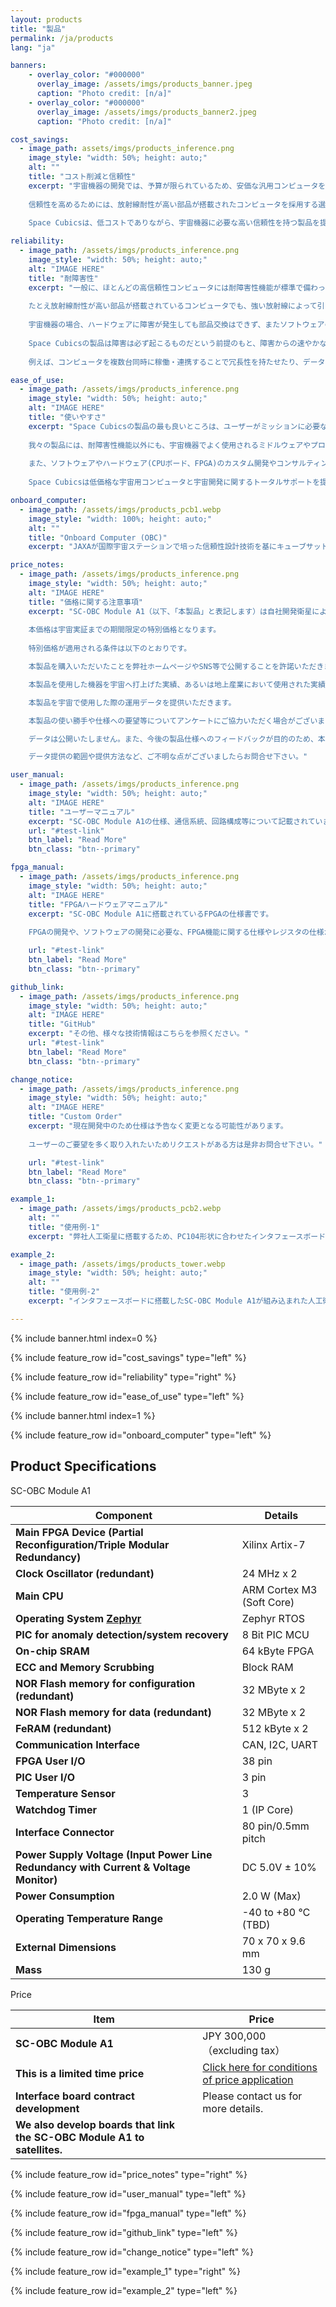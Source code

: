 ```yaml
---
layout: products
title: "製品"
permalink: /ja/products
lang: "ja"

banners:
    - overlay_color: "#000000"
      overlay_image: /assets/imgs/products_banner.jpeg
      caption: "Photo credit: [n/a]"
    - overlay_color: "#000000"
      overlay_image: /assets/imgs/products_banner2.jpeg
      caption: "Photo credit: [n/a]"

cost_savings:
  - image_path: assets/imgs/products_inference.png
    image_style: "width: 50%; height: auto;"
    alt: ""
    title: "コスト削減と信頼性"
    excerpt: "宇宙機器の開発では、予算が限られているため、安価な汎用コンピュータを採用することがありますが、放射線が非常に強い宇宙空間での動作に対する信頼性に不安が残るかもしれません。
    
    信頼性を高めるためには、放射線耐性が高い部品が搭載されたコンピュータを採用する選択肢がありますが、これらの製品は高価格であり、かつ製品を購入するだけでは宇宙でのミッションで起こる全てのトラブルを解決できるわけではありません。
    
    Space Cubicsは、低コストでありながら、宇宙機器に必要な高い信頼性を持つ製品を提供します。"

reliability:
  - image_path: /assets/imgs/products_inference.png
    image_style: "width: 50%; height: auto;"
    alt: "IMAGE HERE"
    title: "耐障害性"
    excerpt: "一般に、ほとんどの高信頼性コンピュータには耐障害性機能が標準で備わっていません。
    
    たとえ放射線耐性が高い部品が搭載されているコンピュータでも、強い放射線によって引き起こされる障害（記憶されているデータが化けてしまうなど）が起こることがあります。
    
    宇宙機器の場合、ハードウェアに障害が発生しても部品交換はできず、またソフトウェアの問題でも地上から復旧は困難です。
    
    Space Cubicsの製品は障害は必ず起こるものだという前提のもと、障害からの速やかな復旧が重要だという考えに基づき、多くの耐障害性機能を備えています。
    
    例えば、コンピュータを複数台同時に稼働・連携することで冗長性を持たせたり、データ異常が発生することを想定して同じデータを複数個所に保存し、多数決でデータの正当性を判定する機能を備えているので、障害が発生したコンピュータやデータを自動で復旧することができます。"

ease_of_use:
  - image_path: /assets/imgs/products_inference.png
    image_style: "width: 50%; height: auto;"
    alt: "IMAGE HERE"
    title: "使いやすさ"
    excerpt: "Space Cubicsの製品の最も良いところは、ユーザーがミッションに必要な機能の開発だけに専念することができることです。
    
    我々の製品には、耐障害性機能以外にも、宇宙機器でよく使用されるミドルウェアやプロトコル(ISS互換ネットワークプロトコル、TTEthernet、cFSなど)や、宇宙以外の分野でよく使われているROS(Robot Operating System)などもサポートします。
    
    また、ソフトウェアやハードウェア(CPUボード、FPGA)のカスタム開発やコンサルティングも承ります。
    
    Space Cubicsは低価格な宇宙用コンピュータと宇宙開発に関するトータルサポートを提供することで、宇宙開発への参入を手軽にし、日本はもとよりアジアを中心とした民間の宇宙産業発展に貢献します。"

onboard_computer:
  - image_path: /assets/imgs/products_pcb1.webp
    image_style: "width: 100%; height: auto;"
    alt: ""
    title: "Onboard Computer (OBC)"
    excerpt: "JAXAが国際宇宙ステーションで培った信頼性設計技術を基にキューブサット用に最適設計した宇宙用コンピュータです。Xilinx製 Artix-7 FPGAを採用し、インターフェースの種類や数をユーザ毎に柔軟に対応することができます。キューブサット以外の宇宙機や地上の産業用途にも使用可能です。"

price_notes: 
  - image_path: /assets/imgs/products_inference.png
    image_style: "width: 50%; height: auto;"
    alt: "IMAGE HERE"
    title: "価格に関する注意事項"
    excerpt: "SC-OBC Module A1（以下、「本製品」と表記します）は自社開発衛星による宇宙実証を予定しております。
    
    本価格は宇宙実証までの期間限定の特別価格となります。
    
    特別価格が適用される条件は以下のとおりです。

    本製品を購入いただいたことを弊社ホームページやSNS等で公開することを許諾いただきます。

    本製品を使用した機器を宇宙へ打上げた実績、あるいは地上産業において使用された実績を弊社ホームページやSNS等で公開することを許諾いただきます。

    本製品を宇宙で使用した際の運用データを提供いただきます。

    本製品の使い勝手や仕様への要望等についてアンケートにご協力いただく場合がございます。

    データは公開いたしません。また、今後の製品仕様へのフィードバックが目的のため、本製品の機能性能に関わるデータのみの提供を希望しております。

    データ提供の範囲や提供方法など、ご不明な点がございましたらお問合せ下さい。"

user_manual:
  - image_path: /assets/imgs/products_inference.png
    image_style: "width: 50%; height: auto;"
    alt: "IMAGE HERE"
    title: "ユーザーマニュアル"
    excerpt: "SC-OBC Module A1の仕様、通信系統、回路構成等について記載されています。"
    url: "#test-link"
    btn_label: "Read More"
    btn_class: "btn--primary"

fpga_manual:
  - image_path: /assets/imgs/products_inference.png
    image_style: "width: 50%; height: auto;"
    alt: "IMAGE HERE"
    title: "FPGAハードウェアマニュアル"
    excerpt: "SC-OBC Module A1に搭載されているFPGAの仕様書です。
    
    FPGAの開発や、ソフトウェアの開発に必要な、FPGA機能に関する仕様やレジスタの仕様が記載されています。"

    url: "#test-link"
    btn_label: "Read More"
    btn_class: "btn--primary"

github_link:
  - image_path: /assets/imgs/products_inference.png
    image_style: "width: 50%; height: auto;"
    alt: "IMAGE HERE"
    title: "GitHub"
    excerpt: "その他、様々な技術情報はこちらを参照ください。"
    url: "#test-link"
    btn_label: "Read More"
    btn_class: "btn--primary"

change_notice:
  - image_path: /assets/imgs/products_inference.png
    image_style: "width: 50%; height: auto;"
    alt: "IMAGE HERE"
    title: "Custom Order"
    excerpt: "現在開発中のため仕様は予告なく変更となる可能性があります。
    
    ユーザーのご要望を多く取り入れたいためリクエストがある方は是非お問合せ下さい。"

    url: "#test-link"
    btn_label: "Read More"
    btn_class: "btn--primary"

example_1:
  - image_path: /assets/imgs/products_pcb2.webp
    alt: ""
    title: "使用例-1"
    excerpt: "弊社人工衛星に搭載するため、PC104形状に合わせたインタフェースボードの上にSC-OBC Module A1を搭載した形態。"

example_2:
  - image_path: /assets/imgs/products_tower.webp
    image_style: "width: 50%; height: auto;"
    alt: ""
    title: "使用例-2"
    excerpt: "インタフェースボードに搭載したSC-OBC Module A1が組み込まれた人工衛星（写真は開発中のもの）。"

---
```


{% include banner.html index=0 %}

{% include feature_row id="cost_savings" type="left" %}

{% include feature_row id="reliability" type="right" %}

{% include feature_row id="ease_of_use" type="left" %}

{% include banner.html index=1 %}

{% include feature_row id="onboard_computer" type="left" %}

## Product Specifications
  SC-OBC Module A1

  | Component                          | Details                                      |
  |----------------------------------------|----------------------------------------------|
  | **Main FPGA Device (Partial Reconfiguration/Triple Modular Redundancy)**                   | Xilinx Artix-7                               |
  | **Clock Oscillator (redundant)**                   | 24 MHz x 2                                   |
  | **Main CPU**                           | ARM Cortex M3 (Soft Core)                    |
  | **Operating System [Zephyr](https://docs.zephyrproject.org/latest/boards/arm/scobc_module1/doc/index.html)**                   | Zephyr RTOS                                  |
  | **PIC for anomaly detection/system recovery** | 8 Bit PIC MCU                         |
  | **On-chip SRAM**                       | 64 kByte FPGA                                |
  | **ECC and Memory Scrubbing**           | Block RAM                                    |
  | **NOR Flash memory for configuration (redundant)** | 32 MByte x 2                                 |
  | **NOR Flash memory for data (redundant)**          | 32 MByte x 2                                 |
  | **FeRAM (redundant)**                              | 512 kByte x 2                                |
  | **Communication Interface**            | CAN, I2C, UART                               |
  | **FPGA User I/O**                      | 38 pin                                       |
  | **PIC User I/O**                       | 3 pin                                        |
  | **Temperature Sensor**                 | 3                                            |
  | **Watchdog Timer**                     | 1 (IP Core)                                  |
  | **Interface Connector**                | 80 pin/0.5mm pitch                           |
  | **Power Supply Voltage (Input Power Line Redundancy with Current & Voltage Monitor)**               | DC 5.0V ± 10%                                |
  | **Power Consumption**                  | 2.0 W (Max)                                  |
  | **Operating Temperature Range**        | -40 to +80 ℃ (TBD)                          |
  | **External Dimensions**                | 70 x 70 x 9.6 mm                             |
  | **Mass**                               | 130 g                                        |

  Price

  | Item                                    | Price                                        |
  |-----------------------------------------|----------------------------------------------|
  | **SC-OBC Module A1**                    | JPY 300,000（excluding tax）                 |
  | **This is a limited time price** | [Click here for conditions of price application](#) |
  | **Interface board contract development** | Please contact us for more details.          |
  | **We also develop boards that link the SC-OBC Module A1 to satellites.** | |

{% include feature_row id="price_notes" type="right" %}

{% include feature_row id="user_manual" type="left" %}

{% include feature_row id="fpga_manual" type="left" %}

{% include feature_row id="github_link" type="left" %}

{% include feature_row id="change_notice" type="left" %}

{% include feature_row id="example_1" type="right" %}

{% include feature_row id="example_2" type="left" %}
